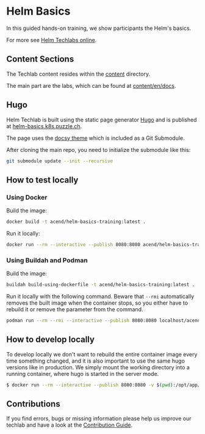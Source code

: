 # Helm Basics

In this guided hands-on training, we show participants the Helm's basics.

For more see [Helm Techlabs online](https://helm-basics.k8s.puzzle.ch/).


## Content Sections

The Techlab content resides within the [content](content) directory.

The main part are the labs, which can be found at [content/en/docs](content/en/docs).


## Hugo

Helm Techlab is built using the static page generator [Hugo](https://gohugo.io/) and is published at [helm-basics.k8s.puzzle.ch](https://helm-basics.k8s.puzzle.ch/).

The page uses the [docsy theme](https://github.com/google/docsy) which is included as a Git Submodule.

After cloning the main repo, you need to initialize the submodule like this: 

```bash
git submodule update --init --recursive
``` 


## How to test locally
### Using Docker

Build the image:

```bash
docker build -t acend/helm-basics-training:latest .
```

Run it locally:

```bash
docker run --rm --interactive --publish 8080:8080 acend/helm-basics-training
```


### Using Buildah and Podman

Build the image:

```bash
buildah build-using-dockerfile -t acend/helm-basics-training:latest .
```

Run it locally with the following command. Beware that `--rmi` automatically removes the built image when the container stops, so you either have to rebuild it or remove the parameter from the command.

```bash
podman run --rm --rmi --interactive --publish 8080:8080 localhost/acend/helm-basics-training
```


## How to develop locally

To develop locally we don't want to rebuild the entire container image every time something changed, and it is also important to use the same hugo versions like in production.
We simply mount the working directory into a running container, where hugo is started in the server mode.

```bash
$ docker run --rm --interactive --publish 8080:8080 -v $(pwd):/opt/app/src -w /opt/app/src acend/hugo:0.68.3 hugo server -p 8080 --bind 0.0.0.0
```

## Contributions

If you find errors, bugs or missing information please help us improve our techlab and have a look at the [Contribution Guide](CONTRIBUTING.md).
